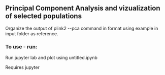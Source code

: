 ## Principal Component Analysis and vizualization of selected populations
Organize the output of plink2 --pca command in format using example in input folder as reference.

### To use - run:
Run jupyter lab and plot using untitled.ipynb

Requires jupyter